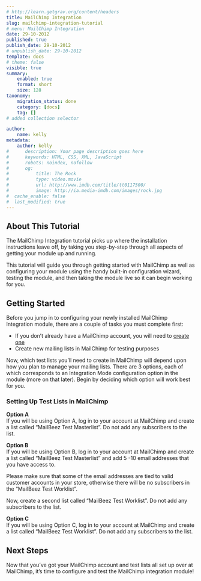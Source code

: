 ```yaml
---
# http://learn.getgrav.org/content/headers
title: MailChimp Integration
slug: mailchimp-integration-tutorial
# menu: MailChimp Integration
date: 29-10-2012
published: true
publish_date: 29-10-2012
# unpublish_date: 29-10-2012
template: docs
# theme: false
visible: true
summary:
    enabled: true
    format: short
    size: 128
taxonomy:
    migration_status: done
    category: [docs]
    tag: []
# added collection selector

author:
    name: kelly
metadata:
    author: kelly
#      description: Your page description goes here
#      keywords: HTML, CSS, XML, JavaScript
#      robots: noindex, nofollow
#      og:
#          title: The Rock
#          type: video.movie
#          url: http://www.imdb.com/title/tt0117500/
#          image: http://ia.media-imdb.com/images/rock.jpg
#  cache_enable: false
#  last_modified: true
---
```



## About This Tutorial

The MailChimp Integration tutorial picks up where the installation instructions leave off, by taking you step-by-step through all aspects of getting your module up and running.

This tutorial will guide you through getting started with MailChimp as well as configuring your module using the handy built-in configuration wizard, testing the module, and then taking the module live so it can begin working for you.

## Getting Started

Before you jump in to configuring your newly installed MailChimp Integration module, there are a couple of tasks you must complete first:

- If you don’t already have a MailChimp account, you will need to [create one](http://www.mailchimp.com)
- Create new mailing lists in MailChimp for testing purposes

Now, which test lists you’ll need to create in MailChimp will depend upon how you plan to manage your mailing lists. There are 3 options, each of which corresponds to an Integration Mode configuration option in the module (more on that later). Begin by deciding which option will work best for you.


### Setting Up Test Lists in MailChimp

**Option A**  
 If you will be using Option A, log in to your account at MailChimp and create a list called “MailBeez Test Masterlist”. Do not add any subscribers to the list.

**Option B**  
 If you will be using Option B, log in to your account at MailChimp and create a list called “MailBeez Test Masterlist” and add 5 -10 email addresses that you have access to.

Please make sure that some of the email addresses are tied to valid customer accounts in your store, otherwise there will be no subscribers in the “MailBeez Test Worklist”.

Now, create a second list called “MailBeez Test Worklist”. Do not add any subscribers to the list.

**Option C**  
 If you will be using Option C, log in to your account at MailChimp and create a list called “MailBeez Test Worklist”. Do not add any subscribers to the list.

## Next Steps

Now that you’ve got your MailChimp account and test lists all set up over at MailChimp, it’s time to configure and test the MailChimp integration module! 

<!--
For your convenience and ease of use, the remaining steps are broken down so that you may go through one at a time, as follows:

- Step 1: Configure MailChimp Integration
- Step 2: Test MailChimp Integration
- Step 3: Take MailChimp Integration Live

[Step 1: Configure MailChimp Integration](/documentation/tutorials/configbeez-tutorials/mailchimp-integration-tutorial/configure-mailchimp-integration/)
-->